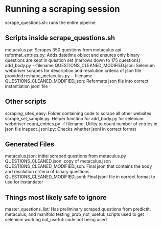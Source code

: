 # Running a scraping session
scrape_questions.sh: runs the entire pipeline

## Scripts inside scrape_questions.sh
metaculus.py: Scrapes 350 questions from metaculus api
reformat_entries.py:  Adds datetime object and ensures only binary questions are kept in question set (narrows down to 175 questions)
add_body.py --filename QUESTIONS_CLEANED_MODIFIED.json:   Selenium webdriver scrapes for description and resolution criteria of json file provided
reshape_metaculus.py --filename QUESTIONS_CLEANED_MODIFIED.json:  Reformats json file into correct instantiation jsonl file

## Other scripts
scraping_sites_easy:  Folder containing code to scrape all other websites
scrape_sel_sample.py: Helper function for add_body.py for selenium webdriver
count_entries.py -f filename: Utility to count number of entries in json file
inspect_jsonl.py: Checks whether jsonl in correct format

## Generated Files
metaculus.json: initial scraped questions from metaculus.py
QUESTIONS_CLEANED.json: copy of metaculus.json
QUESTIONS_CLEANED_MODIFIED.json: Final json that contains the body and resolution criteria of binary questions
QUESTIONS_CLEANED_MODIFIED.jsonl: Final jsonl file in correct format to use for instantiator

## Things most likely safe to ignore
master_questions_list:  Has preliminary scraped questions from predictit, metaculus, and manifold
testing_prob_not_useful:  scripts used to get selenium working
not_useful:  code not being used